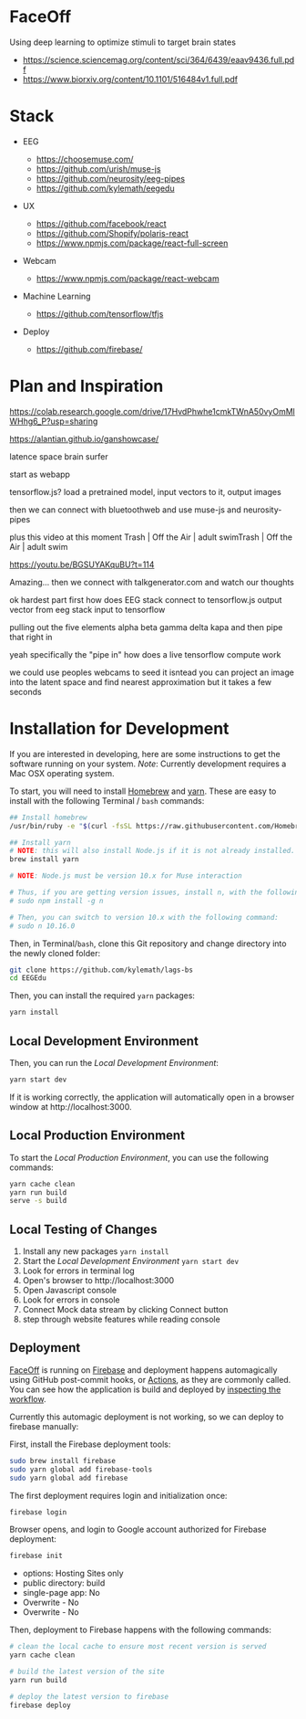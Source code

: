 # FaceOff
Using deep learning to optimize stimuli to target brain states

* https://science.sciencemag.org/content/sci/364/6439/eaav9436.full.pdf
* https://www.biorxiv.org/content/10.1101/516484v1.full.pdf

# Stack

* EEG
  * https://choosemuse.com/
  * https://github.com/urish/muse-js
  * https://github.com/neurosity/eeg-pipes
  * https://github.com/kylemath/eegedu

* UX
  * https://github.com/facebook/react
  * https://github.com/Shopify/polaris-react
  * https://www.npmjs.com/package/react-full-screen

* Webcam
  * https://www.npmjs.com/package/react-webcam

* Machine Learning
  * https://github.com/tensorflow/tfjs

* Deploy
  * https://github.com/firebase/

# Plan and Inspiration

https://colab.research.google.com/drive/17HvdPhwhe1cmkTWnA50vyOmMlWHhg6_P?usp=sharing

https://alantian.github.io/ganshowcase/

latence space brain surfer

start as webapp

tensorflow.js? load a pretrained model, input vectors to it, output images

then we can connect with bluetoothweb and use muse-js and neurosity-pipes

plus this video at this moment Trash | Off the Air | adult swimTrash | Off the Air | adult swim

https://youtu.be/BGSUYAKquBU?t=114

Amazing... then we connect with talkgenerator.com and watch our thoughts

ok hardest part first how does EEG stack connect to tensorflow.js output vector from eeg stack input to tensorflow

pulling out the five elements alpha beta gamma delta kapa and then pipe that right in

yeah specifically the "pipe in" how does a live tensorflow compute work

we could use peoples webcams to seed it isntead you can project an image into the latent space and find nearest approximation but it takes a few seconds


# Installation for Development 

If you are interested in developing, here are some instructions to get the software running on your system. *Note*: Currently development requires a Mac OSX operating system. 

To start, you will need to install [Homebrew](https://brew.sh) and [yarn](https://yarnpkg.com/lang/en/docs/install/#mac-stable). These are easy to install with the following Terminal / `bash` commands:

```sh
## Install homebrew
/usr/bin/ruby -e "$(curl -fsSL https://raw.githubusercontent.com/Homebrew/install/master/install)"

## Install yarn
# NOTE: this will also install Node.js if it is not already installed.
brew install yarn 

# NOTE: Node.js must be version 10.x for Muse interaction

# Thus, if you are getting version issues, install n, with the following command:
# sudo npm install -g n

# Then, you can switch to version 10.x with the following command:
# sudo n 10.16.0
```

Then, in Terminal/`bash`, clone this Git repository and change directory into the newly cloned folder:

```sh
git clone https://github.com/kylemath/lags-bs
cd EEGEdu
```

Then, you can install the required `yarn` packages:

```sh
yarn install
```

## Local Development Environment
Then, you can run the *Local Development Environment*:

```sh
yarn start dev
```

If it is working correctly, the application will automatically open in a browser window at http://localhost:3000.





## Local Production Environment

To start the *Local Production Environment*, you can use the following commands: 

```sh
yarn cache clean
yarn run build
serve -s build
```

## Local Testing of Changes

1. Install any new packages `yarn install`
1. Start the *Local Development Environment* `yarn start dev`
1. Look for errors in terminal log
1. Open's browser to http://localhost:3000
1. Open Javascript console
1. Look for errors in console
1. Connect Mock data stream by clicking Connect button
1. step through website features while reading console

## Deployment

[FaceOff](https://faceoff.eegedu.com) is running on [Firebase](https://firebase.google.com/) and deployment happens automagically using GitHub post-commit hooks, or [Actions](https://github.com/kylemath/Faceoff/actions), as they are commonly called. You can see how the application is build and deployed by [inspecting the workflow](https://github.com/kylemath/Faceoff/blob/master/.github/workflows/workflow.yml). 

Currently this automagic deployment is not working, so we can deploy to firebase manually:

First, install the Firebase deployment tools:

```sh
sudo brew install firebase
sudo yarn global add firebase-tools
sudo yarn global add firebase
```

The first deployment requires login and initialization once:

```sh
firebase login
```

Browser opens, and login to Google account authorized for Firebase deployment:

```sh
firebase init
```

* options: Hosting Sites only
* public directory: build
* single-page app: No
* Overwrite - No
* Overwrite - No

Then, deployment to Firebase happens with the following commands:

```sh
# clean the local cache to ensure most recent version is served
yarn cache clean

# build the latest version of the site
yarn run build

# deploy the latest version to firebase
firebase deploy
```

